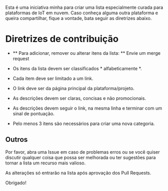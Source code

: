 Esta é uma iniciativa minha para criar uma lista especialmente curada para plataformas de IoT em nuvem. Caso conheça alguma outra plataforma e queira compartilhar, fique a vontade, bata seguir as diretrizes abaixo.

# Diretrizes de contribuição

- ** Para adicionar, remover ou alterar itens da lista: ** Envie um merge request

- Os itens da lista devem ser classificados * alfabeticamente *.
- Cada item deve ser limitado a um link.
- O link deve ser da página principal da plataforma/projeto.
- As descrições devem ser claras, concisas e não promocionais.
- As descrições devem seguir o link, na mesma linha e terminar com um sinal de pontuação.
- Pelo menos 3 itens são necessários para criar uma nova categoria.


## Outros


Por favor, abra uma Issue em caso de problemas erros ou se você quiser discutir qualquer coisa que possa ser melhorada ou ter sugestões para tornar a lista um recurso mais valioso.

As alterações só entrarão na lista após aprovação dos Pull Requests.

Obrigado!